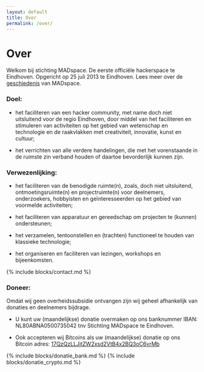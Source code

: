 ```yaml
---
layout: default
title: Over
permalink: /over/
---
```


# Over

Welkom bij stichting MADspace. De eerste officiële hackerspace te Eindhoven. Opgericht op 25 juli 2013 te Eindhoven. Lees meer over de [geschiedenis](/geschiedenis/) van MADspace.

### Doel:

- het faciliteren van een hacker community, met name doch niet uitsluitend voor de regio Eindhoven, door middel van het faciliteren en stimuleren van activiteiten op het gebied van wetenschap en technologie en de raakvlakken met creativiteit, innovatie, kunst en cultuur;

- het verrichten van alle verdere handelingen, die met het vorenstaande in de ruimste zin verband houden of daartoe bevorderlijk kunnen zijn.

### Verwezenlijking:

- het faciliteren van de benodigde ruimte(n), zoals, doch niet uitsluitend, ontmoetingsruimte(n) en projectruimte(n) voor deelnemers, onderzoekers, hobbyisten en geïnteresseerden op het gebied van voormelde activiteiten;

- het faciliteren van apparatuur en gereedschap om projecten te (kunnen) ondersteunen;

- het verzamelen, tentoonstellen en (trachten) functioneel te houden van klassieke technologie;

- het organiseren en faciliteren van lezingen, workshops en bijeenkomsten.

{% include blocks/contact.md %}

### Doneer:

Omdat wij geen overheidssubsidie ontvangen zijn wij geheel afhankelijk van donaties en deelnemers bijdrage.

- U kunt uw (maandelijkse) donatie overmaken op ons banknummer IBAN: NL80ABNA0500735042 tnv Stichting MADspace te Eindhoven.

- Ook accepteren wij Bitcoins als uw (maandelijkse) donatie op ons Bitcoin adres: [17QzQzLLJitZW2xsd2VtB4x2BQ3oC6vrMb](https://blockstream.info/address/17QzQzLLJitZW2xsd2VtB4x2BQ3oC6vrMb)

{% include blocks/donatie_bank.md %}
{% include blocks/donatie_crypto.md %}

